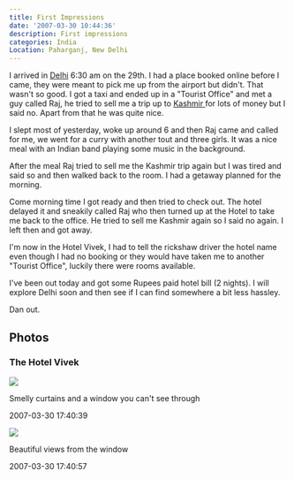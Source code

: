```yaml
---
title: First Impressions
date: '2007-03-30 10:44:36'
description: First impressions
categories: India
Location: Paharganj, New Delhi
---
```


I arrived in [Delhi][1] 6:30 am on the 29th. I had a place booked online before I came, they were meant to pick me up from the airport but didn't. That wasn't so good. I got a taxi and ended up in a "Tourist Office" and met a guy called Raj, he tried to sell me a trip up to [Kashmir ][2]for lots of money but I said no. Apart from that he was quite nice.  
  
I slept most of yesterday, woke up around 6 and then Raj came and called for me, we went for a curry with another tout and three girls. It was a nice meal with an Indian band playing some music in the background.  
  
After the meal Raj tried to sell me the Kashmir trip again but I was tired and said so and then walked back to the room. I had a getaway planned for the morning.  
  
Come morning time I got ready and then tried to check out. The hotel delayed it and sneakily called Raj who then turned up at the Hotel to take me back to the office. He tried to sell me Kashmir again so I said no again. I left then and got away.  
  
I'm now in the Hotel Vivek, I had to tell the rickshaw driver the hotel name even though I had no booking or they would have taken me to another "Tourist Office", luckily there were rooms available.  
  
I've been out today and got some Rupees paid hotel bill (2 nights). I will explore Delhi soon and then see if I can find somewhere a bit less hassley.  
  
Dan out.


## Photos
### The Hotel Vivek

[![](http://dl.dropbox.com/u/16860185/travelpics/tn/20070330-174039.JPG)][3]

Smelly curtains and a window you can't see through

2007-03-30 17:40:39

[![](http://dl.dropbox.com/u/16860185/travelpics/tn/20070330-174057.JPG)][4]

Beautiful views from the window

2007-03-30 17:40:57


 [1]: http://en.wikipedia.org/wiki/Delhi
 [2]: http://en.wikipedia.org/wiki/Kashmir
 [3]: http://dl.dropbox.com/u/16860185/travelpics/20070330-174039.JPG
 [4]: http://dl.dropbox.com/u/16860185/travelpics/20070330-174057.JPG
